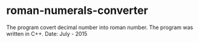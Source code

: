 # roman-numerals-converter
The program covert decimal number into roman number. The program was written in C++.
Date: July - 2015
